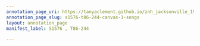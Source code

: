 ```yaml
---
annotation_page_uri: https://tanyaclement.github.io/znh_jacksonville_1939/annotations/s1576-t86-244-canvas-1-songs.json
annotation_page_slug: s1576-t86-244-canvas-1-songs
layout: annotation_page
manifest_label: S1576 , T86-244

---
```

